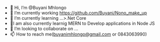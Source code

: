 - 👋 Hi, I’m @Buyani Mhlongo
- 👀 I’m currently working https://github.com/Buyani/Nono_make_up
- 🌱 I’m currently learning ...>.Net Core
- 🌱I am also currently learnig MERN to Develop applications in Node JS
- 💞️ I’m looking to collaborate on ...
- 📫 How to reach me(buyanimhlongo@gmail.com or 0843063990)

<!---
Buyani/Buyani is a ✨ special ✨ repository because its `README.md` (this file) appears on your GitHub profile.
You can click the Preview link to take a look at your changes.
--->
